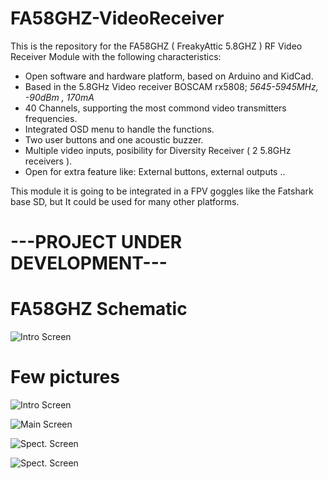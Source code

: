 # FA58GHZ-VideoReceiver

This is the repository for the FA58GHZ ( FreakyAttic 5.8GHZ ) RF Video Receiver Module with the following characteristics:
- Open software and hardware platform, based on Arduino and KidCad.
- Based in the 5.8GHz Video receiver BOSCAM rx5808;  *5645-5945MHz, -90dBm , 170mA*
- 40 Channels, supporting the most commond video transmitters frequencies.
- Integrated OSD menu to handle the functions.
- Two user buttons and one acoustic buzzer.
- Multiple video inputs, posibility for Diversity Receiver ( 2 5.8GHz receivers ).
- Open for extra feature like: External buttons, external outputs ..

This module it is going to be integrated in a FPV goggles like the Fatshark base SD, but It could be used for many other platforms.

# ---PROJECT UNDER DEVELOPMENT---

# FA58GHZ Schematic
![Intro Screen](https://github.com/freakyattic/FA58GHZ-VideoReceiver/blob/master/FA58GHZ-Schematic.png)

# Few pictures

![Intro Screen](https://github.com/freakyattic/FA58GHZ-VideoReceiver/blob/master/Pictures/Screens%20Version%201.0B/Image3.jpg)

![Main Screen](https://github.com/freakyattic/FA58GHZ-VideoReceiver/blob/master/Pictures/Screens%20Version%201.0B/Image4.jpg)

![Spect. Screen](https://github.com/freakyattic/FA58GHZ-VideoReceiver/blob/master/Pictures/Screens%20Version%201.0B/Image2.jpg)

![Spect. Screen](https://github.com/freakyattic/FA58GHZ-VideoReceiver/blob/master/Pictures/Screens%20Version%201.0B/Image1.jpg)
